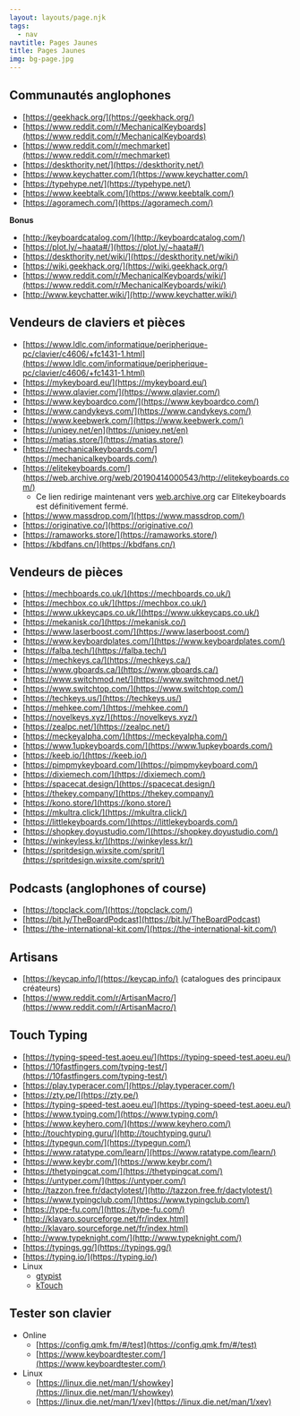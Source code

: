 ```yaml
---
layout: layouts/page.njk
tags:
  - nav
navtitle: Pages Jaunes
title: Pages Jaunes
img: bg-page.jpg
---
```


<link rel="stylesheet" href="https://cdnjs.cloudflare.com/ajax/libs/flag-icon-css/3.3.0/css/flag-icon.min.css" />

## Communautés anglophones

- [https://geekhack.org/](https://geekhack.org/)
- [https://www.reddit.com/r/MechanicalKeyboards](https://www.reddit.com/r/MechanicalKeyboards)
- [https://www.reddit.com/r/mechmarket](https://www.reddit.com/r/mechmarket)
- [https://deskthority.net/](https://deskthority.net/)
- [https://www.keychatter.com/](https://www.keychatter.com/)
- [https://typehype.net/](https://typehype.net/)
- [https://www.keebtalk.com/](https://www.keebtalk.com/)
- [https://agoramech.com/](https://agoramech.com/)

**Bonus**

- [http://keyboardcatalog.com/](http://keyboardcatalog.com/)
- [https://plot.ly/~haata#/](https://plot.ly/~haata#/)
- [https://deskthority.net/wiki/](https://deskthority.net/wiki/)
- [https://wiki.geekhack.org/](https://wiki.geekhack.org/)
- [https://www.reddit.com/r/MechanicalKeyboards/wiki/](https://www.reddit.com/r/MechanicalKeyboards/wiki/)
- [http://www.keychatter.wiki/](http://www.keychatter.wiki/)

## Vendeurs de claviers et pièces

- <span class="flag-icon flag-icon-fr"></span> [https://www.ldlc.com/informatique/peripherique-pc/clavier/c4606/+fc1431-1.html](https://www.ldlc.com/informatique/peripherique-pc/clavier/c4606/+fc1431-1.html)
- <span class="flag-icon flag-icon-be"></span> [https://mykeyboard.eu/](https://mykeyboard.eu/)
- <span class="flag-icon flag-icon-be"></span> [https://www.qlavier.com/](https://www.qlavier.com/)
- <span class="flag-icon flag-icon-gb"></span> [https://www.keyboardco.com/](https://www.keyboardco.com/)
- <span class="flag-icon flag-icon-de"></span> [https://www.candykeys.com/](https://www.candykeys.com/)
- <span class="flag-icon flag-icon-de"></span> [https://www.keebwerk.com/](https://www.keebwerk.com/)
- <span class="flag-icon flag-icon-de"></span> [https://uniqey.net/en](https://uniqey.net/en)
- <span class="flag-icon flag-icon-ca"></span> [https://matias.store/](https://matias.store/)
- <span class="flag-icon flag-icon-us"></span> [https://mechanicalkeyboards.com/](https://mechanicalkeyboards.com/)
- <span class="flag-icon flag-icon-us"></span> [https://elitekeyboards.com/](https://web.archive.org/web/20190414000543/http://elitekeyboards.com/)
  - Ce lien redirige maintenant vers [web.archive.org](https://web.archive.org) car Elitekeyboards est définitivement fermé.
- <span class="flag-icon flag-icon-us"></span> [https://www.massdrop.com/](https://www.massdrop.com/)
- <span class="flag-icon flag-icon-us"></span> [https://originative.co/](https://originative.co/)
- <span class="flag-icon flag-icon-au"></span> [https://ramaworks.store/](https://ramaworks.store/)
- <span class="flag-icon flag-icon-cn"></span> [https://kbdfans.cn/](https://kbdfans.cn/)

## Vendeurs de pièces

- <span class="flag-icon flag-icon-gb"></span> [https://mechboards.co.uk/](https://mechboards.co.uk/)
- <span class="flag-icon flag-icon-gb"></span> [https://mechbox.co.uk/](https://mechbox.co.uk/)
- <span class="flag-icon flag-icon-gb"></span> [https://www.ukkeycaps.co.uk/](https://www.ukkeycaps.co.uk/)
- <span class="flag-icon flag-icon-no"></span> [https://mekanisk.co/](https://mekanisk.co/)
- <span class="flag-icon flag-icon-es"></span> [https://www.laserboost.com/](https://www.laserboost.com/)
- <span class="flag-icon flag-icon-es"></span> [https://www.keyboardplates.com/](https://www.keyboardplates.com/)
- <span class="flag-icon flag-icon-hu"></span> [https://falba.tech/](https://falba.tech/)
- <span class="flag-icon flag-icon-ca"></span> [https://mechkeys.ca/](https://mechkeys.ca/)
- <span class="flag-icon flag-icon-ca"></span> [https://www.gboards.ca/](https://www.gboards.ca/)
- <span class="flag-icon flag-icon-us"></span> [https://www.switchmod.net/](https://www.switchmod.net/)
- <span class="flag-icon flag-icon-us"></span> [https://www.switchtop.com/](https://www.switchtop.com/)
- <span class="flag-icon flag-icon-us"></span> [https://techkeys.us/](https://techkeys.us/)
- <span class="flag-icon flag-icon-us"></span> [https://mehkee.com/](https://mehkee.com/)
- <span class="flag-icon flag-icon-us"></span> [https://novelkeys.xyz/](https://novelkeys.xyz/)
- <span class="flag-icon flag-icon-us"></span> [https://zealpc.net/](https://zealpc.net/)
- <span class="flag-icon flag-icon-us"></span> [https://meckeyalpha.com/](https://meckeyalpha.com/)
- <span class="flag-icon flag-icon-us"></span> [https://www.1upkeyboards.com/](https://www.1upkeyboards.com/)
- <span class="flag-icon flag-icon-us"></span> [https://keeb.io/](https://keeb.io/)
- <span class="flag-icon flag-icon-us"></span> [https://pimpmykeyboard.com/](https://pimpmykeyboard.com/)
- <span class="flag-icon flag-icon-us"></span> [https://dixiemech.com/](https://dixiemech.com/)
- <span class="flag-icon flag-icon-us"></span> [https://spacecat.design/](https://spacecat.design/)
- <span class="flag-icon flag-icon-us"></span> [https://thekey.company/](https://thekey.company/)
- <span class="flag-icon flag-icon-us"></span> [https://kono.store/](https://kono.store/)
- <span class="flag-icon flag-icon-us"></span> [https://mkultra.click/](https://mkultra.click/)
- <span class="flag-icon flag-icon-us"></span> [https://littlekeyboards.com/](https://littlekeyboards.com/)
- <span class="flag-icon flag-icon-tw"></span> [https://shopkey.doyustudio.com/](https://shopkey.doyustudio.com/)
- <span class="flag-icon flag-icon-kr"></span> [https://winkeyless.kr/](https://winkeyless.kr/)
- <span class="flag-icon flag-icon-kr"></span> [https://spritdesign.wixsite.com/sprit/](https://spritdesign.wixsite.com/sprit/)

## Podcasts (anglophones of course)

- [https://topclack.com/](https://topclack.com/)
- [https://bit.ly/TheBoardPodcast](https://bit.ly/TheBoardPodcast)
- [https://the-international-kit.com/](https://the-international-kit.com/)

## Artisans

- [https://keycap.info/](https://keycap.info/) (catalogues des principaux créateurs)
- [https://www.reddit.com/r/ArtisanMacro/](https://www.reddit.com/r/ArtisanMacro/)

## Touch Typing

- [https://typing-speed-test.aoeu.eu/](https://typing-speed-test.aoeu.eu/)
- [https://10fastfingers.com/typing-test/](https://10fastfingers.com/typing-test/)
- [https://play.typeracer.com/](https://play.typeracer.com/)
- [https://zty.pe/](https://zty.pe/)
- [https://typing-speed-test.aoeu.eu/](https://typing-speed-test.aoeu.eu/)
- [https://www.typing.com/](https://www.typing.com/)
- [https://www.keyhero.com/](https://www.keyhero.com/)
- [http://touchtyping.guru/](http://touchtyping.guru/)
- [https://typegun.com/](https://typegun.com/)
- [https://www.ratatype.com/learn/](https://www.ratatype.com/learn/)
- [https://www.keybr.com/](https://www.keybr.com/)
- [https://thetypingcat.com/](https://thetypingcat.com/)
- [https://untyper.com/](https://untyper.com/)
- [http://tazzon.free.fr/dactylotest/](http://tazzon.free.fr/dactylotest/)
- [https://www.typingclub.com/](https://www.typingclub.com/)
- [https://type-fu.com/](https://type-fu.com/)
- [http://klavaro.sourceforge.net/fr/index.html](http://klavaro.sourceforge.net/fr/index.html)
- [http://www.typeknight.com/](http://www.typeknight.com/)
- [https://typings.gg/](https://typings.gg/)
- [https://typing.io/](https://typing.io/)
- Linux
  - [gtypist](https://www.gnu.org/savannah-checkouts/gnu/gtypist/gtypist.html)
  - [kTouch](https://kde.org/applications/education/org.kde.ktouch)

## Tester son clavier

- Online
  - [https://config.qmk.fm/#/test](https://config.qmk.fm/#/test)
  - [https://www.keyboardtester.com/](https://www.keyboardtester.com/)
- Linux
  - [https://linux.die.net/man/1/showkey](https://linux.die.net/man/1/showkey)
  - [https://linux.die.net/man/1/xev](https://linux.die.net/man/1/xev)
